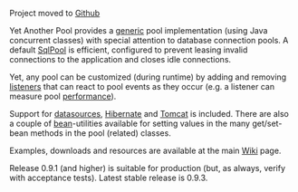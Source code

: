 Project moved to [Github](https://github.com/fwi/yapool)

Yet Another Pool provides a [generic](https://yapool.googlecode.com/svn/branches/yapool/apidocs/0.9/nl/fw/yapool/package-summary.html#package_description) pool implementation (using Java concurrent classes) with special attention to database connection pools. A default [SqlPool](https://yapool.googlecode.com/svn/branches/yapool/apidocs/0.9/nl/fw/yapool/sql/SqlPool.html) is efficient, configured to prevent leasing invalid connections to the application and closes idle connections.

Yet, any pool can be customized (during runtime) by adding and removing [listeners](https://yapool.googlecode.com/svn/branches/yapool/apidocs/0.9/nl/fw/yapool/listener/PoolListener.html) that can react to pool events as they occur (e.g. a listener can measure pool [performance](https://yapool.googlecode.com/svn/branches/yapool/apidocs/0.9/nl/fw/yapool/listener/PoolPerformance.html)).

Support for [datasources](https://yapool.googlecode.com/svn/branches/yapool/apidocs/0.9/nl/fw/yapool/sql/datasource/DataSourceProxy.html), [Hibernate](https://yapool.googlecode.com/svn/branches/yapool/apidocs/0.9/nl/fw/yapool/sql/hibernate/package-summary.html) and [Tomcat](https://yapool.googlecode.com/svn/branches/yapool/apidocs/0.9/nl/fw/yapool/sql/datasource/DataSourceFactory.html) is included. There are also a couple of [bean](https://yapool.googlecode.com/svn/branches/yapool/apidocs/0.9/nl/fw/yapool/BeanConfig.html)-utilities available for setting values in the many get/set-bean methods in the pool (related) classes.

Examples, downloads and resources are available at the main [Wiki](https://code.google.com/p/yapool/wiki/YapoolMain) page.

Release 0.9.1 (and higher) is suitable for production (but, as always, verify with acceptance tests). Latest stable release is 0.9.3.